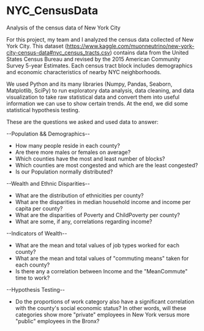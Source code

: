 # NYC_CensusData
Analysis of the census data of New York City

For this project, my team and I analyzed the census data collected of New York City.
This dataset (https://www.kaggle.com/muonneutrino/new-york-city-census-data#nyc_census_tracts.csv)
contains data from the United States Census Bureau and revised by the 2015 American Community 
Survey 5-year Estimates. Each census tract block includes demographics and economic
characteristics of nearby NYC neighborhoods. 

We used Python and its many libraries (Numpy, Pandas, Seaborn, Matplotlib, SciPy) to run exploratory 
data analysis, data cleaning, and data visualization to take raw statistical data and convert
them into useful information we can use to show certain trends. At the end, we did some statistical 
hypothesis testing. 

These are the questions we asked and used data to answer:

--Population && Demographics--
- How many people reside in each county?
- Are there more males or females on average?
- Which counties have the most and least number of blocks?
- Which counties are most congested and which are the least congested? 
- Is our Population normally distributed?

--Wealth and Ethnic Disparities--
- What are the distribution of ethnicities per county?
- What are the disparities in median household income and income per capita per county? 
- What are the disparities of Poverty and ChildPoverty per county?
- What are some, if any, correlations regarding income?

--Indicators of Wealth--
- What are the mean and total values of job types worked for each county?
- What are the mean and total values of "commuting means" taken for each county?
- Is there any a correlation between Income and the "MeanCommute" time to work?

--Hypothesis Testing--
- Do the proportions of work category also have a significant correlation with the county's social economic status? 
In other words, will these categories show more "private" employees in New York versus more "public" employees in the Bronx?
